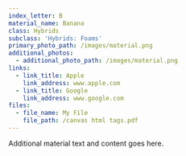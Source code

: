 ```yaml
---
index_letter: B
material_name: Banana
class: Hybrids
subclass: 'Hybrids: Foams'
primary_photo_path: /images/material.png
additional_photos:
  - additional_photo_path: /images/material.png
links:
  - link_title: Apple
    link_address: www.apple.com
  - link_title: Google
    link_address: www.google.com
files:
  - file_name: My File
    file_path: /canvas html tags.pdf
---
```


Additional material text and content goes here.